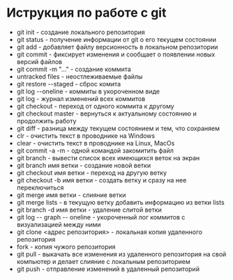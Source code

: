 # Иструкция по работе с git
* git init - создание локального репозитория
* git status - получение информации от git о его текущем состоянии
* git add - добавляет файлу версионность в локальном репозитории
* git commit - фиксирует изменения и сообщает о появлении новых версий файлов 
* git commit -m "..." - создание коммита
* untracked files - неостлеживаемые файлы
* git restore --staged - сброс комита
* git log --oneline - коммиты в укороченном виде
* git log - журнал изменений всех коммитов
* git checkout - переход от одного коммита к другому 
* git checkout master - вернуться к актуальному состоянию и продолжить работу
* git diff - разница между текущем состоянием и тем, что сохраняем
* clr - очистить текст в проводнике на Windows
* clear - очистить текст в проводнике на Linux, MacOs
* git commit -a -m - одной командой закомитить файл
* git branch - вывести список всех имеющихся веток на экран
* git branch имя ветки - создание новой ветки
* git checkout имя ветки - переход на другую ветку
* git checkout -b имя ветки - создать ветку и сразу на нее переключиться
* git merge имя ветки - слияние ветки
* git merge lists - в текущую ветку добавить информацию из ветки lists
* git branch -d имя ветки - удаление слитой ветки
* git log -- graph -- oneline - укороченный лог коммитов с визуализацией между ними
* git clone <адрес репозитория> - локальная копия удаленного репозитория
* fork - копия чужого репозитория
* git pull - выкачать все изменения из удаленного репозитория на свой компьютер и делает слияние с локальным репозиторием
* git push - отправление изменений в удаленный репозиторий